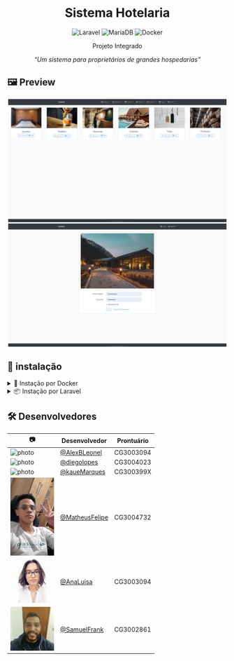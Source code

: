 <div align="center"  id="header">
    <h1 align="center"> Sistema Hotelaria</h1>

<div id="badges">

![Laravel](https://img.shields.io/badge/laravel-%23FF2D20.svg?style=for-the-badge&logo=laravel&logoColor=white)
![MariaDB](https://img.shields.io/badge/MariaDB-003545?style=for-the-badge&logo=mariadb&logoColor=white)
![Docker](https://img.shields.io/badge/docker-%230db7ed.svg?style=for-the-badge&logo=docker&logoColor=white)

</div>

<p align="center">Projeto Integrado</p>
<p align="center">
  <i>“Um sistema para proprietários de grandes hospedarias”</i>
</p>

</div>

</div>

## 🖼️ Preview

<div align="center">


<img width="500px" alt="dashboard" src="./assetsDoc/dashboard.png"/>

<img width="500px" alt="login" src="./assetsDoc/login.png"/>

</div>


## 🧰 instalação

<details>
  <summary>🐋 Instação por Docker</summary>
   <b>[DESCONTINUADO]</b>
</details>

<details>
  <summary>📦 Instação por Laravel</summary>
  <br>

  <h2>Pré requisistos</h2>

  * Ambiente Laravel preparado
  * Banco de dados MySQL/MariaDB porta <b> 3306 </b>

  <h3> Faça o clone do repositório </h3>

  <code> git clone https://github.com/AlexBLeonel/projeto-integrado.git </code>
  
  <h3> Vá para o container </h3>

  <code> cd container </code>

  <h3> Inicie o Banco de dados Mysql </h3>

  <b> Windows </b>

  <code> mysqld.exe </code>

  <b> Linux </b>

  <code> sudo /etc/init.d/mysql start </code>

  <h3> Inicie o App </h3>

  <code> php artisan serve </code>

  <h3> Vá para o navegador e acesse </h3>
  <a href="http://localhost:8000">localhost:8000</a>





   
  
  
</details>

## 🛠️ Desenvolvedores

| 📷                                                                                              | Desenvolvedor                                    | Prontuário |
| ----------                                                                                      | -----------------------------------------------   | ---------- |
| <img width="100px" alt="photo" src="https://avatars.githubusercontent.com/u/000000000000"/>     | [@AlexBLeonel](https://github.com/AlexBLeonel)    | CG3003094  |
| <img width="100px" alt="photo" src="https://avatars.githubusercontent.com/u/27782408?v=4"/>     | [@diegolopes](https://github.com/diegolopes)      | CG3004023  |
| <img width="100px" alt="photo" src="https://avatars.githubusercontent.com/u/19640894?v=4"/>     | [@kaueMarques](https://github.com/kaueMarques)    | CG300399X  |
| <img width="100px" alt="photo" src="./assetsDoc/matheus.jpeg"/>                                 | [@MatheusFelipe](https://github.com/SlackxRA1D)   | CG3004732  |
| <img width="100px" alt="photo" src="./assetsDoc/ana.jfif"/>                                     | [@AnaLuisa](https://github.com/)                  | CG3003094  |
| <img width="100px" alt="photo" src="./assetsDoc/samuel.jfif"/>                                  | [@SamuelFrank](https://github.com/)               | CG3002861  |
